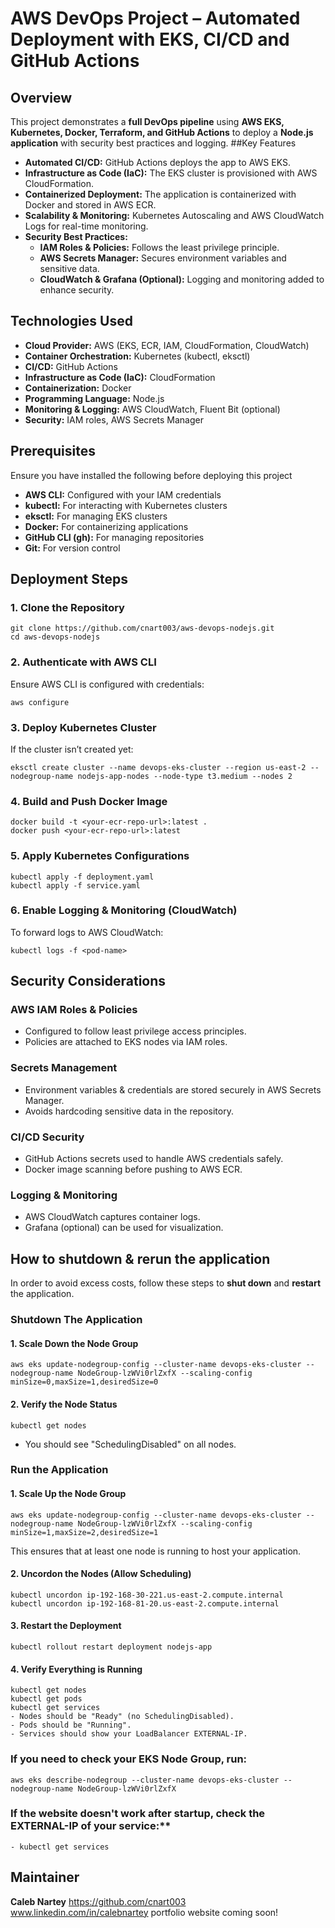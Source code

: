 # AWS DevOps Project – Automated Deployment with EKS, CI/CD and GitHub Actions
## Overview
This project demonstrates a **full DevOps pipeline** using **AWS EKS, Kubernetes, Docker, Terraform, and GitHub Actions** to deploy a **Node.js application** with security best practices and logging.
##Key Features
- **Automated CI/CD:** GitHub Actions deploys the app to AWS EKS.
- **Infrastructure as Code (IaC):** The EKS cluster is provisioned with AWS CloudFormation.
- **Containerized Deployment:** The application is containerized with Docker and stored in AWS ECR.
- **Scalability & Monitoring:** Kubernetes Autoscaling and AWS CloudWatch Logs for real-time monitoring.
- **Security Best Practices:**
  - **IAM Roles & Policies:** Follows the least privilege principle.
  - **AWS Secrets Manager:** Secures environment variables and sensitive data.
  - **CloudWatch & Grafana (Optional):** Logging and monitoring added to enhance security.

## Technologies Used
- **Cloud Provider:** AWS (EKS, ECR, IAM, CloudFormation, CloudWatch)
- **Container Orchestration:** Kubernetes (kubectl, eksctl)
- **CI/CD:** GitHub Actions
- **Infrastructure as Code (IaC):** CloudFormation
- **Containerization:** Docker
- **Programming Language:** Node.js
- **Monitoring & Logging:** AWS CloudWatch, Fluent Bit (optional)
- **Security:** IAM roles, AWS Secrets Manager
  
## Prerequisites
Ensure you have installed the following before deploying this project
- **AWS CLI:** Configured with your IAM credentials
- **kubectl:** For interacting with Kubernetes clusters
- **eksctl:** For managing EKS clusters
- **Docker:** For containerizing applications
- **GitHub CLI (gh):** For managing repositories
- **Git:** For version control

## Deployment Steps
### 1. Clone the Repository
```
git clone https://github.com/cnart003/aws-devops-nodejs.git
cd aws-devops-nodejs
```
### 2. Authenticate with AWS CLI
Ensure AWS CLI is configured with credentials:
```
aws configure
```
### 3. Deploy Kubernetes Cluster
If the cluster isn’t created yet:
```
eksctl create cluster --name devops-eks-cluster --region us-east-2 --nodegroup-name nodejs-app-nodes --node-type t3.medium --nodes 2
```
### 4. Build and Push Docker Image
```
docker build -t <your-ecr-repo-url>:latest .
docker push <your-ecr-repo-url>:latest
```
### 5. Apply Kubernetes Configurations
```
kubectl apply -f deployment.yaml
kubectl apply -f service.yaml
```
### 6. Enable Logging & Monitoring (CloudWatch)
To forward logs to AWS CloudWatch:
```
kubectl logs -f <pod-name>
```

## Security Considerations
### AWS IAM Roles & Policies
  - Configured to follow least privilege access principles.
  - Policies are attached to EKS nodes via IAM roles.
### Secrets Management
  - Environment variables & credentials are stored securely in AWS Secrets Manager.
  - Avoids hardcoding sensitive data in the repository.
### CI/CD Security
  - GitHub Actions secrets used to handle AWS credentials safely.
  - Docker image scanning before pushing to AWS ECR.
### Logging & Monitoring
  - AWS CloudWatch captures container logs.
  - Grafana (optional) can be used for visualization.

## **How to shutdown & rerun the application**
In order to avoid excess costs, follow these steps to **shut down** and **restart** the application.

### **Shutdown The Application**
#### 1. Scale Down the Node Group
```
aws eks update-nodegroup-config --cluster-name devops-eks-cluster --nodegroup-name NodeGroup-lzWVi0rlZxfX --scaling-config minSize=0,maxSize=1,desiredSize=0
```

#### 2. Verify the Node Status
```
kubectl get nodes
```
- You should see "SchedulingDisabled" on all nodes.

### **Run the Application**
#### 1. Scale Up the Node Group
```
aws eks update-nodegroup-config --cluster-name devops-eks-cluster --nodegroup-name NodeGroup-lzWVi0rlZxfX --scaling-config minSize=1,maxSize=2,desiredSize=1
```
This ensures that at least one node is running to host your application.

#### 2. Uncordon the Nodes (Allow Scheduling)
```
kubectl uncordon ip-192-168-30-221.us-east-2.compute.internal
kubectl uncordon ip-192-168-81-20.us-east-2.compute.internal
```

#### 3. Restart the Deployment
```
kubectl rollout restart deployment nodejs-app
```

#### 4. Verify Everything is Running
```
kubectl get nodes
kubectl get pods
kubectl get services
- Nodes should be "Ready" (no SchedulingDisabled).
- Pods should be "Running".
- Services should show your LoadBalancer EXTERNAL-IP.
```

### If you need to check your EKS Node Group, run:
```
aws eks describe-nodegroup --cluster-name devops-eks-cluster --nodegroup-name NodeGroup-lzWVi0rlZxfX
```

### If the website doesn't work after startup, check the EXTERNAL-IP of your service:**
```
- kubectl get services
```

## Maintainer
**Caleb Nartey**
https://github.com/cnart003
www.linkedin.com/in/calebnartey
portfolio website coming soon!
